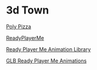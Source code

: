 # 3d Town

[Poly Pizza](https://poly.pizza/)

[ReadyPlayerMe](https://readyplayer.me/)

[Ready Player Me Animation Library](https://github.com/readyplayerme/animation-library)

[GLB Ready Player Me Animations](https://github.com/crazyramirez/babylonjs-ReadyPlayerMe-Animation-Combiner)
